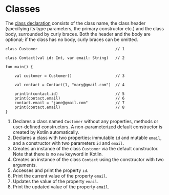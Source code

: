 # Classes

The [class declaration](https://kotlinlang.org/docs/reference/classes.html#classes) consists of the class name, the class header (specifying its type parameters, 
the primary constructor etc.) and the class body, surrounded by curly braces. 
Both the header and the body are optional; if the class has no body, curly braces can be omitted.

```run-kotlin
class Customer                                  // 1

class Contact(val id: Int, var email: String)   // 2

fun main() {

    val customer = Customer()                   // 3
    
    val contact = Contact(1, "mary@gmail.com")  // 4

    println(contact.id)                         // 5
    print(contact.email)                        // 6
    contact.email = "jane@gmail.com"            // 7
    print(contact.email)                        // 8
}
```

1. Declares a class named `Customer` without any properties, methods or user-defined constructors. A non-parameterized default constructor is created by Kotlin automatically.
2. Declares a class with two properties: immutable `id` and mutable `email`, and a constructor with two parameters `id` and `email`.
3. Creates an instance of the class `Customer` via the default constructor. Note that there is no `new` keyword in Kotlin.
4. Creates an instance of the class `Contact` using the constructor with two arguments.
5. Accesses and print the property `id`.
6. Print the current value of the property `email`.
7. Updates the value of the property `email`.
8. Print the updated value of the property `email`.
